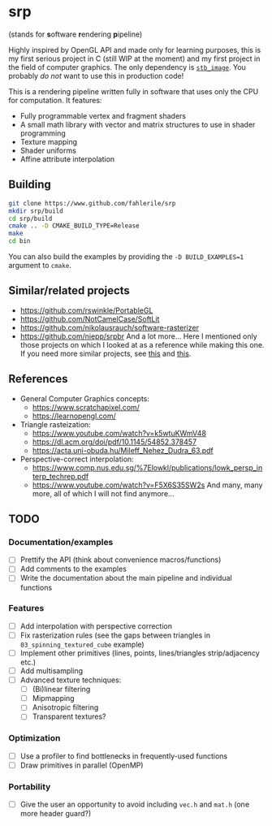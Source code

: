 # srp

(stands for **s**oftware **r**endering **p**ipeline)

Highly inspired by OpenGL API and made only for learning purposes, this is my first serious project in C (still WIP at the moment) and my first project in the field of computer graphics. The only dependency is [`stb_image`](https://github.com/nothings/stb/blob/master/stb_image.h). You probably *do not* want to use this in production code!

This is a rendering pipeline written fully in software that uses only the CPU for computation. It features:
- Fully programmable vertex and fragment shaders
- A small math library with vector and matrix structures to use in shader programming
- Texture mapping
- Shader uniforms
- Affine attribute interpolation

## Building

```bash
git clone https://www.github.com/fahlerile/srp
mkdir srp/build
cd srp/build
cmake .. -D CMAKE_BUILD_TYPE=Release
make
cd bin
```

You can also build the examples by providing the `-D BUILD_EXAMPLES=1` argument to `cmake`.

## Similar/related projects
- https://github.com/rswinkle/PortableGL
- https://github.com/NotCamelCase/SoftLit
- https://github.com/nikolausrauch/software-rasterizer
- https://github.com/niepp/srpbr
And a lot more... Here I mentioned only those projects on which I looked at as a reference while making this one. If you need more similar projects, see [this](https://github.com/topics/software-rendering) and [this](https://github.com/topics/software-rasterizer).

## References
- General Computer Graphics concepts:
    - https://www.scratchapixel.com/
    - https://learnopengl.com/
- Triangle rasteization:
    - https://www.youtube.com/watch?v=k5wtuKWmV48
    - https://dl.acm.org/doi/pdf/10.1145/54852.378457
    - https://acta.uni-obuda.hu/Mileff_Nehez_Dudra_63.pdf
- Perspective-correct interpolation:
    - https://www.comp.nus.edu.sg/%7Elowkl/publications/lowk_persp_interp_techrep.pdf
    - https://www.youtube.com/watch?v=F5X6S35SW2s
And many, many more, all of which I will not find anymore...

## TODO
### Documentation/examples
- [ ] Prettify the API (think about convenience macros/functions)
- [ ] Add comments to the examples
- [ ] Write the documentation about the main pipeline and individual functions

### Features
- [ ] Add interpolation with perspective correction
- [ ] Fix rasterization rules (see the gaps between triangles in `03_spinning_textured_cube` example)
- [ ] Implement other primitives (lines, points, lines/triangles strip/adjacency etc.)
- [ ] Add multisampling
- [ ] Advanced texture techniques:
    - [ ] (Bi)linear filtering
    - [ ] Mipmapping
    - [ ] Anisotropic filtering
    - [ ] Transparent textures?

### Optimization
- [ ] Use a profiler to find bottlenecks in frequently-used functions
- [ ] Draw primitives in parallel (OpenMP)

### Portability
- [ ] Give the user an opportunity to avoid including `vec.h` and `mat.h` (one more header guard?)

